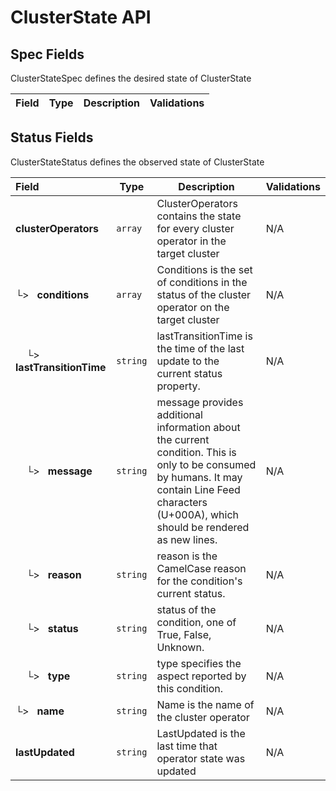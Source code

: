 # ClusterState API

## Spec Fields

ClusterStateSpec defines the desired state of ClusterState

| Field | Type | Description | Validations |
|:---|---|---|---|
## Status Fields

ClusterStateStatus defines the observed state of ClusterState

| Field | Type | Description | Validations |
|:---|---|---|---|
|  **clusterOperators** | `array` | ClusterOperators contains the state for every cluster operator in the target cluster | N/A |
| └>&nbsp;&nbsp; **conditions** | `array` | Conditions is the set of conditions in the status of the cluster operator on the target cluster | N/A |
| &nbsp;&nbsp;&nbsp;&nbsp;└>&nbsp;&nbsp; **lastTransitionTime** | `string` | lastTransitionTime is the time of the last update to the current status property. | N/A |
| &nbsp;&nbsp;&nbsp;&nbsp;└>&nbsp;&nbsp; **message** | `string` | message provides additional information about the current condition. This is only to be consumed by humans.  It may contain Line Feed characters (U+000A), which should be rendered as new lines. | N/A |
| &nbsp;&nbsp;&nbsp;&nbsp;└>&nbsp;&nbsp; **reason** | `string` | reason is the CamelCase reason for the condition's current status. | N/A |
| &nbsp;&nbsp;&nbsp;&nbsp;└>&nbsp;&nbsp; **status** | `string` | status of the condition, one of True, False, Unknown. | N/A |
| &nbsp;&nbsp;&nbsp;&nbsp;└>&nbsp;&nbsp; **type** | `string` | type specifies the aspect reported by this condition. | N/A |
| └>&nbsp;&nbsp; **name** | `string` | Name is the name of the cluster operator | N/A |
|  **lastUpdated** | `string` | LastUpdated is the last time that operator state was updated | N/A |
